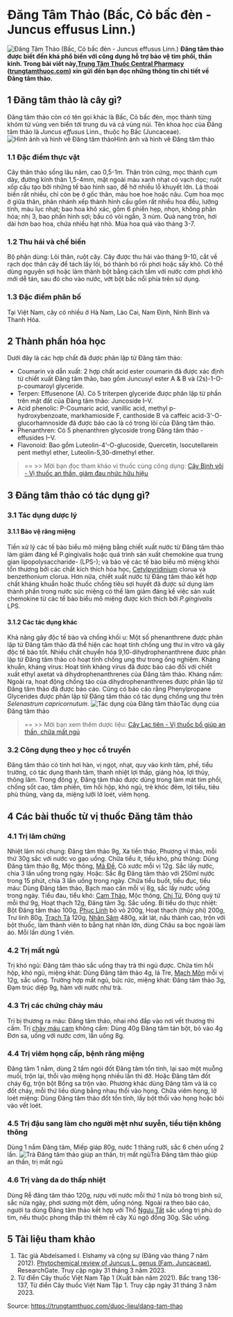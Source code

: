 # Đăng Tâm Thảo (Bấc, Cỏ bấc đèn - Juncus effusus Linn.)

![Đăng Tâm Thảo \(Bấc, Cỏ bấc đèn - Juncus effusus Linn.\)](https://trungtamthuoc.com/images/others/dang-tam-thao-1-4382.jpg)
**Đăng tâm thảo được biết đến khá phổ biến với công dụng hỗ trợ bảo vệ tim phổi, thần kinh. Trong bài viết này,[Trung Tâm Thuốc Central Pharmacy](https://trungtamthuoc.com/ "Trung Tâm Thuốc Central Pharmacy") ([trungtamthuoc.com](https://trungtamthuoc.com/ "trungtamthuoc.com")) xin gửi đến bạn đọc những thông tin chi tiết về Đăng tâm thảo.**
##  1 Đăng tâm thảo là cây gì?
Đăng tâm thảo còn có tên gọi khác là Bấc, Cỏ bấc đèn, mọc thành từng khóm từ vùng ven biển tới trung du và cả vùng núi.
Tên khoa học của Đăng tâm thảo là _Juncus effusus_ Linn., thuộc họ Bấc (Juncaceae).
![Hình ảnh và hình vẽ Đăng tâm thảo](https://trungtamthuoc.com/images/item/dang-tam-thao-2.jpg)Hình ảnh và hình vẽ Đăng tâm thảo
### 1.1 Đặc điểm thực vật
Cây thân thảo sống lâu năm, cao 0,5-1m. Thân tròn cứng, mọc thành cụm dày, đường kính thân 1,5-4mm, mặt ngoài màu xanh nhạt có vạch dọc; ruột xốp cấu tạo bởi những tế bào hình sao, để hở nhiều lỗ khuyết lớn. Lá thoái biến rất nhiều, chỉ còn bẹ ở gốc thân, màu hoe hoe hoặc nâu.
Cụm hoa mọc ở giữa thân, phân nhánh xếp thành hình cầu gồm rất nhiều hoa đều, lưỡng tính, màu lục nhạt; bao hoa khô xác, gồm 6 phiến hẹp, nhọn, không phân hóa; nhị 3, bao phấn hình sợi; bầu có vòi ngắn, 3 núm. Quả nang tròn, hơi dài hơn bao hoa, chứa nhiều hạt nhỏ. Mùa hoa quả vào tháng 3-7.
### 1.2 Thu hái và chế biến
Bộ phận dùng: Lõi thân, ruột cây. 
Cây được thu hái vào tháng 9-10, cắt về rạch dọc thân cây để tách lấy lõi, bó thành bó rồi phơi hoặc sấy khô. Có thể dùng nguyên sợi hoặc làm thành bột bằng cách tẩm với nước cơm phơi khô mới dễ tán, sau đó cho vào nước, vớt bột bấc nổi phía trên sử dụng.
### 1.3 Đặc điểm phân bố
Tại Việt Nam, cây có nhiều ở Hà Nam, Lào Cai, Nam Định, Ninh Bình và Thanh Hóa.
##  2 Thành phần hóa học
Dưới đây là các hợp chất đã được phân lập từ Đăng tâm thảo:
  * Coumarin và dẫn xuất: 2 hợp chất acid ester coumarin đã được xác định từ chiết xuất Đăng tâm thảo, bao gồm Juncusyl ester A & B và (2s)-1-O-p-coumaroyl glyceride. 
  * Terpen: Effusenone (A). Có 5 triterpen glyceride được phân lập từ phần trên mặt đất của Đăng tâm thảo: Juncoside I–V.
  * Acid phenolic: P-Coumaric acid, vanillic acid, methyl p-hydroxybenzoate, markhamioside F, canthoside B và caffeic acid-3‘-O-glucorhamnoside đã được báo cáo là có trong lõi của Đăng tâm thảo.
  * Phenanthren: Có 5 phenanthren glycoside trong Đăng tâm thảo - effusides I–V.
  * Flavonoid: Bao gồm Luteolin-4‘-O-glucoside, Quercetin, Isocutellarein pent methyl ether, Luteolin-5,30-dimethyl ether.


> == >> Mời bạn đọc tham khảo vị thuốc cùng công dụng: [Cây Bình vôi - Vị thuốc an thần, giảm đau nhức hữu hiệu](https://trungtamthuoc.com/duoc-lieu/binh-voi-42)
##  3 Đăng tâm thảo có tác dụng gì?
### 3.1 Tác dụng dược lý
#### 3.1.1 Bảo vệ răng miệng
Tiền xử lý các tế bào biểu mô miệng bằng chiết xuất nước từ Đăng tâm thảo làm giảm đáng kể P.gingivalis hoặc quá trình sản xuất chemokine qua trung gian lipopolysaccharide- (LPS-); và bảo vệ các tế bào biểu mô miệng khỏi tổn thương bởi các chất kích thích hóa học, [Cetylpyridinium](https://trungtamthuoc.com/hoat-chat/cetylpyridinium "Cetylpyridinium") clorua và benzethonium clorua. Hơn nữa, chiết xuất nước từ Đăng tâm thảo kết hợp chất kháng khuẩn hoặc thuốc chống tiêu sợi huyết đã được sử dụng làm thành phần trong nước súc miệng có thể làm giảm đáng kể việc sản xuất chemokine từ các tế bào biểu mô miệng được kích thích bởi _P.gingivalis_ LPS.
#### 3.1.2 Các tác dụng khác
Khả năng gây độc tế bào và chống khối u: Một số phenanthrene được phân lập từ Đăng tâm thảo đã thể hiện các hoạt tính chống ung thư in vitro và gây độc tế bào tốt. Nhiều chất chuyển hóa 9,10-dihydrophenanthrene được phân lập từ Đăng tâm thảo có hoạt tính chống ung thư trong ống nghiệm.
Kháng khuẩn, kháng virus: Hoạt tính kháng virus đã được báo cáo đối với chiết xuất ethyl axetat và dihydrophenanthrenes của Đăng tâm thảo.
Kháng nấm: Ngoài ra, hoạt động chống tảo của dihydrophenanthrenes được phân lập từ Đăng tâm thảo đã được báo cáo. Cũng có báo cáo rằng Phenylpropane Glycerides được phân lập từ Đăng tâm thảo có tác dụng chống ung thư trên _Selenastrum capricornutum_.
![Tác dụng của Đăng tâm thảo](https://trungtamthuoc.com/images/item/dang-tam-thao-3.jpg)Tác dụng của Đăng tâm thảo
> == >> Mời bạn xem thêm dược liệu: [Cây Lạc tiên - Vị thuốc bổ giúp an thần, chữa mất ngủ](https://trungtamthuoc.com/duoc-lieu/lac-tien-15)
### 3.2 Công dụng theo y học cổ truyền
Đăng tâm thảo có tính hơi hàn, vị ngọt, nhạt, quy vào kinh tâm, phế, tiểu trường, có tác dụng thanh tâm, thanh nhiệt lợi thấp, giáng hỏa, lợi thủy, thông lâm.
Trong đông y, Đăng tâm thảo được dùng trong làm mát tim phổi, chống sốt cao, tâm phiền, tim hồi hộp, khó ngủ, trẻ khóc đêm, lợi tiểu, tiêu phù thũng, vàng da, miệng lưỡi lở loét, viêm họng.
##  4 Các bài thuốc từ vị thuốc Đăng tâm thảo
### 4.1 Trị lâm chứng
Nhiệt lâm nói chung: Đăng tâm thảo 9g, Xa tiền thảo, Phượng vĩ thảo, mỗi thứ 30g sắc với nước vo gạo uống.
Chữa tiểu ít, tiểu khó, phù thũng: Dùng Đăng tâm thảo 8g, Mộc thông, [Mã Đề](https://trungtamthuoc.com/duoc-lieu/ma-de "Mã Đề"), Cỏ xước mỗi vị 12g. Sắc lấy nước, chia 3 lần uống trong ngày. Hoặc: Sắc 8g Đăng tâm thảo với 250ml nước trong 15 phút, chia 3 lần uống trong ngày.
Chữa tiểu buốt, tiểu đục, tiểu máu: Dùng Đăng tâm thảo, Bạch mao căn mỗi vị 8g, sắc lấy nước uống trong ngày.
Tiểu đau, tiểu khó: [Cam Thảo](https://trungtamthuoc.com/duoc-lieu/cam-thao-32 "Cam Thảo"), Mộc thông, [Chi Tử](https://trungtamthuoc.com/duoc-lieu/chi-tu "Chi Tử"), Đông quỳ tử mỗi thứ 9g, Hoạt thạch 12g, Đăng tâm 3g. Sắc uống.
Bí tiểu do thực nhiệt: Bột Đăng tâm thảo 100g, [Phục Linh](https://trungtamthuoc.com/duoc-lieu/phuc-linh-18 "Phục Linh") bỏ vỏ 200g, Hoạt thạch (thủy phi) 200g, Trư linh 80g, [Trạch Tả](https://trungtamthuoc.com/duoc-lieu/trach-ta-81 "Trạch Tả") 120g, [Nhân Sâm](https://trungtamthuoc.com/duoc-lieu/nhan-sam "Nhân Sâm") 480g, xắt lát, nấu thành cao, trộn với bột thuốc, làm thành viên to bằng hạt nhãn lớn, dùng Châu sa bọc ngoài làm áo. Mỗi lần dùng 1 viên.
### 4.2 Trị mất ngủ
Trị khó ngủ: Đăng tâm thảo sắc uống thay trà thì ngủ được.
Chữa tim hồi hộp, khó ngủ, miệng khát: Dùng Đăng tâm thảo 4g, lá Tre, [Mạch Môn](https://trungtamthuoc.com/duoc-lieu/mach-mon "Mạch Môn") mỗi vị 12g, sắc uống.
Trường hợp mất ngủ, bức rức, miệng khát: Đăng tâm thảo 3g, Đạm trúc diệp 9g, hãm với nước như trà.
### 4.3 Trị các chứng chảy máu 
Trị bị thương ra máu: Đăng tâm thảo, nhai nhỏ đắp vào nơi vết thương thì cầm.
Trị [chảy máu cam](https://trungtamthuoc.com/bai-viet/chay-mau-cam-nguyen-nhan-dieu-tri-va-phong-ngua "chảy máu cam") không cầm: Dùng 40g Đăng tâm tán bột, bỏ vào 4g Đơn sa, uống với nước cơm, lần uống 8g.
### 4.4 Trị viêm họng cấp, bệnh răng miệng
Đăng tâm 1 nắm, dùng 2 tấm ngói đốt Đăng tâm tồn tính, lại sao một muỗng muối, trộn lại, thổi vào miệng họng nhiều lần thì đỡ.
Hoặc Đăng tâm đốt cháy 6g, trộn bột Bồng sa trộn vào. Phương khác dùng Đăng tâm và lá cọ đốt cháy, mỗi thứ liều dùng bằng nhau thổi vào họng.
Chữa viêm họng, lở loét miệng: Dùng Đăng tâm thảo đốt tồn tính, lấy bột thổi vào họng hoặc bôi vào vết loét.
### 4.5 Trị đậu sang làm cho người mệt như suyễn, tiểu tiện không thông
Dùng 1 nắm Đăng tâm, Miếp giáp 80g, nước 1 thăng rưỡi, sắc 6 chén uống 2 lần.
![Trà Đăng tâm thảo giúp an thần, trị mất ngủ](https://trungtamthuoc.com/images/item/dang-tam-thao-4.jpg)Trà Đăng tâm thảo giúp an thần, trị mất ngủ
### 4.6 Trị vàng da do thấp nhiệt
Dùng Rễ đăng tâm thảo 120g, rượu với nước mỗi thứ 1 nửa bỏ trong bình sứ, sắc nửa ngày, phơi sương một đêm, uống nóng.
Ngoài ra theo báo cáo, người ta dùng Đăng tâm thảo kết hợp với Thổ [Ngưu Tất](https://trungtamthuoc.com/duoc-lieu/nguu-tat-86 "Ngưu Tất") sắc uống trị phù do tim, nếu thuộc phong thấp thì thêm rễ cây Xú ngô đồng 30g. Sắc uống.
##  5 Tài liệu tham khảo
1. Tác giả Abdelsamed I. Elshamy và cộng sự (Đăng vào tháng 7 năm 2012). [Phytochemical review of Juncus L. genus (Fam. Juncaceae)](https://www.researchgate.net/publication/271613550_Phytochemical_review_of_Juncus_L_genus_Fam_Juncaceae), ResearchGate. Truy cập ngày 31 tháng 3 năm 2023. 
2. Từ điển Cây thuốc Việt Nam Tập 1 (Xuất bản năm 2021). Bấc trang 136-137, Từ điển Cây thuốc Việt Nam Tập 1. Truy cập ngày 31 tháng 3 năm 2023.


Source: https://trungtamthuoc.com/duoc-lieu/dang-tam-thao